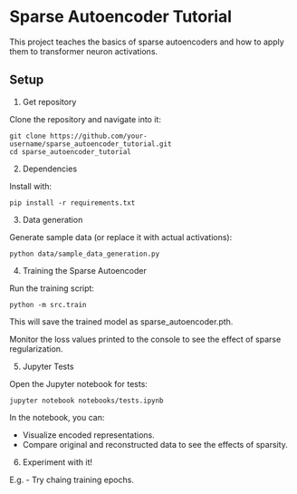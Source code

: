 # Sparse Autoencoder Tutorial

This project teaches the basics of sparse autoencoders and how to apply them to transformer neuron activations.

## Setup

1. Get repository

Clone the repository and navigate into it:

    git clone https://github.com/your-username/sparse_autoencoder_tutorial.git
    cd sparse_autoencoder_tutorial

2. Dependencies

Install with:

    pip install -r requirements.txt

3. Data generation

Generate sample data (or replace it with actual activations):

    python data/sample_data_generation.py

4. Training the Sparse Autoencoder

Run the training script:
    
    python -m src.train

This will save the trained model as sparse_autoencoder.pth.

Monitor the loss values printed to the console to see the effect of sparse regularization.

5. Jupyter Tests

Open the Jupyter notebook for tests:

    jupyter notebook notebooks/tests.ipynb

In the notebook, you can:
- Visualize encoded representations.
- Compare original and reconstructed data to see the effects of sparsity.

6. Experiment with it!
    
E.g. - Try chaing training epochs.
